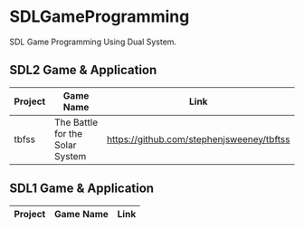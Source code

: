 # SDLGameProgramming
SDL Game Programming Using Dual System.


## SDL2 Game & Application

| Project | Game Name| Link |
| -------- | -------- | -------- |
|tbfss |The Battle for the Solar System     |  https://github.com/stephenjsweeney/tbftss    |



## SDL1 Game & Application

| Project | Game Name| Link |
| -------- | -------- | -------- |
